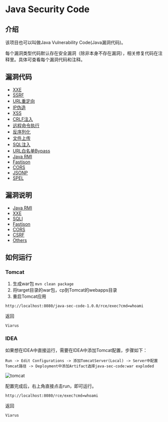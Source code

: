 # Java Security Code

## 介绍

该项目也可以叫做Java Vulnerability Code(Java漏洞代码)。

每个漏洞类型代码默认存在安全漏洞（除非本身不存在漏洞），相关修复代码在注释里。具体可查看每个漏洞代码和注释。

## 漏洞代码

- [XXE](https://github.com/JoyChou93/java-sec-code/blob/master/src/main/java/org/joychou/controller/XXE.java)
- [SSRF](https://github.com/JoyChou93/java-sec-code/blob/master/src/main/java/org/joychou/controller/SSRF.java)
- [URL重定向](https://github.com/JoyChou93/java-sec-code/blob/master/src/main/java/org/joychou/controller/URLRedirect.java)
- [IP伪造](https://github.com/JoyChou93/java-sec-code/blob/master/src/main/java/org/joychou/controller/IPForge.java)
- [XSS](https://github.com/JoyChou93/java-sec-code/blob/master/src/main/java/org/joychou/controller/XSS.java)
- [CRLF注入](https://github.com/JoyChou93/java-sec-code/blob/master/src/main/java/org/joychou/controller/CRLFInjection.java)
- [远程命令执行](https://github.com/JoyChou93/java-sec-code/blob/master/src/main/java/org/joychou/controller/Rce.java)
- [反序列化](https://github.com/JoyChou93/java-sec-code/blob/master/src/main/java/org/joychou/controller/Deserialize.java)
- [文件上传](https://github.com/JoyChou93/java-sec-code/blob/master/src/main/java/org/joychou/controller/FileUpload.java)
- [SQL注入](https://github.com/JoyChou93/java-sec-code/blob/master/src/main/java/org/joychou/controller/SQLI.java)
- [URL白名单Bypass](https://github.com/JoyChou93/java-sec-code/blob/master/src/main/java/org/joychou/controller/URLWhiteList.java)
- [Java RMI](https://github.com/JoyChou93/java-sec-code/blob/master/src/main/java/org/joychou/RMI/Server.java)
- [Fastjson](https://github.com/JoyChou93/java-sec-code/blob/master/src/main/java/org/joychou/controller/Fastjson.java)
- [CORS](https://github.com/JoyChou93/java-sec-code/blob/master/src/main/java/org/joychou/controller/CORS.java)
- [JSONP](https://github.com/JoyChou93/java-sec-code/blob/master/src/main/java/org/joychou/controller/JSONP.java)
- [SPEL](https://github.com/JoyChou93/java-sec-code/blob/master/src/main/java/org/joychou/controller/SPEL.java)


## 漏洞说明

- [Java RMI](https://github.com/JoyChou93/java-sec-code/wiki/Java-RMI)
- [XXE](https://github.com/JoyChou93/java-sec-code/wiki/XXE)
- [SQLI](https://github.com/JoyChou93/java-sec-code/wiki/SQL-Inject)
- [Fastjson](https://github.com/JoyChou93/java-sec-code/wiki/Fastjson)
- [CORS](https://github.com/JoyChou93/java-sec-code/wiki/CORS)
- [CSRF](https://github.com/JoyChou93/java-sec-code/wiki/CSRF)
- [Others](https://github.com/JoyChou93/java-sec-code/wiki/others)


## 如何运行


### Tomcat

1. 生成war包 `mvn clean package`
2. 将target目录的war包，cp到Tomcat的webapps目录
3. 重启Tomcat应用


```
http://localhost:8080/java-sec-code-1.0.0/rce/exec?cmd=whoami
```
 
返回

``` 
Viarus
```

### IDEA

如果想在IDEA中直接运行，需要在IDEA中添加Tomcat配置，步骤如下：

```
Run -> Edit Configurations -> 添加TomcatServer(Local) -> Server中配置Tomcat路径 -> Deployment中添加Artifact选择java-sec-code:war exploded
```

![tomcat](https://github.com/JoyChou93/java-sec-code/raw/master/idea-tomcat.png)

配置完成后，右上角直接点击run，即可运行。

```
http://localhost:8080/rce/exec?cmd=whoami
```
 
返回

``` 
Viarus
```

